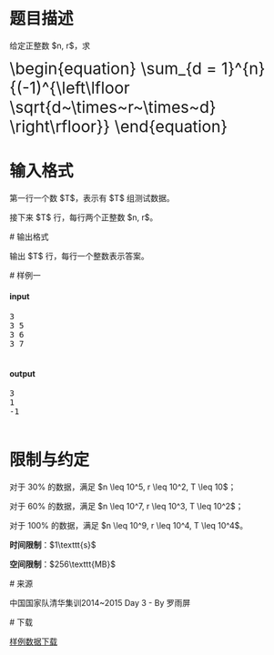 # 题目描述

<p>给定正整数 $n, r$，求</p>
<div style="font-size:200%;">
\begin{equation}
\sum_{d = 1}^{n}{(-1)^{\left\lfloor \sqrt{d~\times~r~\times~d} \right\rfloor}}
\end{equation}
</div>

# 输入格式


<p>第一行一个数 $T$，表示有 $T$ 组测试数据。</p>
<p>接下来 $T$ 行，每行两个正整数 $n, r$。</p>
# 输出格式


<p>输出 $T$ 行，每行一个整数表示答案。</p>
# 样例一


<h4>input</h4>
<pre>3
3 5
3 6
3 7

</pre>

<h4>output</h4>
<pre>3
1
-1

</pre>

# 限制与约定


<p>对于 30% 的数据，满足 $n \leq 10^5, r \leq 10^2, T \leq 10$；</p>
<p>对于 60% 的数据，满足 $n \leq 10^7, r \leq 10^3, T \leq 10^2$；</p>
<p>对于 100% 的数据，满足 $n \leq 10^9, r \leq 10^4, T \leq 10^4$。</p>
<p><strong>时间限制</strong>：$1\texttt{s}$</p>
<p><strong>空间限制</strong>：$256\texttt{MB}$</p>
# 来源


<p>中国国家队清华集训2014~2015 Day 3 - By 罗雨屏</p>
# 下载


<p><a href="/download.php?type=problem&amp;id=42">样例数据下载</a></p>
